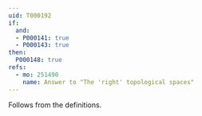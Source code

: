 ```yaml
---
uid: T000192
if:
  and:
  - P000141: true
  - P000143: true
then:
  P000148: true
refs:
  - mo: 251490
    name: Answer to "The 'right' topological spaces"
---
```


Follows from the definitions.
